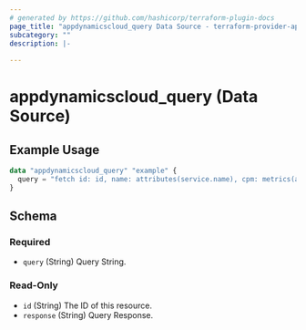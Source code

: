 ```yaml
---
# generated by https://github.com/hashicorp/terraform-plugin-docs
page_title: "appdynamicscloud_query Data Source - terraform-provider-appdynamicscloud"
subcategory: ""
description: |-
  
---
```


# appdynamicscloud_query (Data Source)



## Example Usage

```terraform
data "appdynamicscloud_query" "example" {
  query = "fetch id: id, name: attributes(service.name), cpm: metrics(apm:response_time) {source, timestamp, min, max} from entities(apm:service)[attributes(service.namespace) = 'Levitate'].out.to(apm:service_instance) since -3h"
}
```

<!-- schema generated by tfplugindocs -->
## Schema

### Required

- `query` (String) Query String.

### Read-Only

- `id` (String) The ID of this resource.
- `response` (String) Query Response.


